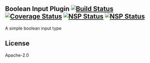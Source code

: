 Boolean Input Plugin [![Build Status](https://travis-ci.org/punchcard-cms/input-plugin-boolean.svg?branch=master)](https://travis-ci.org/punchcard-cms/input-plugin-boolean) [![Coverage Status](https://coveralls.io/repos/github/punchcard-cms/input-plugin-boolean/badge.svg?branch=master)](https://coveralls.io/github/punchcard-cms/input-plugin-boolean?branch=master) [![NSP Status](https://nodesecurity.io/orgs/punchcard-cms/projects/0b3c5004-7eb6-4259-a265-7db04f618c6d/badge)](https://nodesecurity.io/orgs/punchcard-cms/projects/0b3c5004-7eb6-4259-a265-7db04f618c6d) [![NSP Status](https://nodesecurity.io/orgs/punchcard-cms/projects/32a41a75-fbef-4e29-80b1-8967f2989ca1/badge)](https://nodesecurity.io/orgs/punchcard-cms/projects/32a41a75-fbef-4e29-80b1-8967f2989ca1)
---

A simple boolean input type

## License

Apache-2.0
